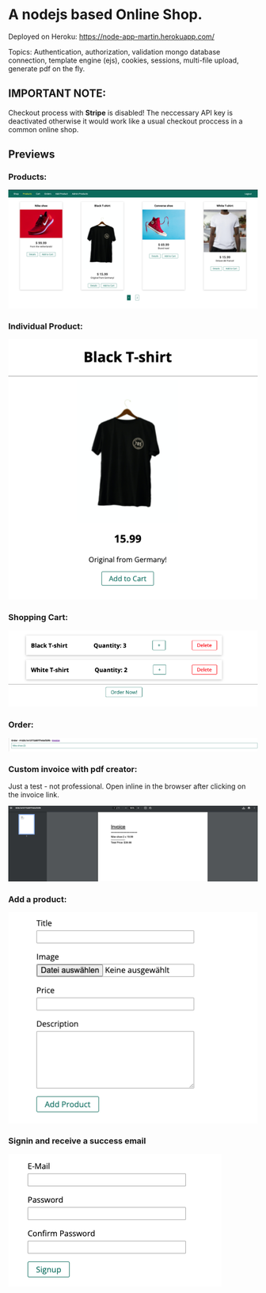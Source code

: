 # A nodejs based Online Shop.

Deployed on Heroku: 
https://node-app-martin.herokuapp.com/

Topics: Authentication, authorization, validation mongo database connection, template engine (ejs), cookies, sessions, multi-file upload, generate pdf on the fly. 

## IMPORTANT NOTE: 
Checkout process with **Stripe** is disabled! The neccessary API key is deactivated otherwise it would work like a usual checkout proccess in a common online shop.

## Previews

### Products:

![Products](./previews/shop.png)

### Individual Product:

![Product](./previews/product.png)


### Shopping Cart:

![Products](./previews/cart.png)

### Order:

![Products](./previews/order.png)

### Custom invoice with pdf creator: 

Just a test - not professional. Open inline in the browser after clicking on the invoice link. 

![Products](./previews/invoice.png)


### Add a product:

![Products](./previews/add-product.png)


### Signin and receive a success email

![Products](./previews/signin.png)



